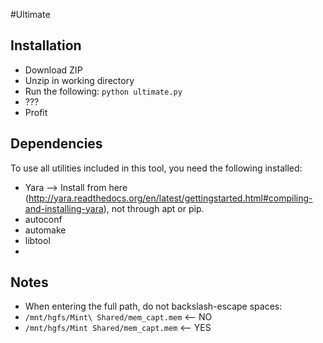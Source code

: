 #Ultimate

## Installation
   - Download ZIP
   - Unzip in working directory
   - Run the following: `python ultimate.py`
   - ???
   - Profit

## Dependencies
To use all utilities included in this tool, you need the following installed:
   - Yara --> Install from here (http://yara.readthedocs.org/en/latest/gettingstarted.html#compiling-and-installing-yara), not through apt or pip.
   - autoconf
   - automake
   - libtool
   -

## Notes
   - When entering the full path, do not backslash-escape spaces:
   - `/mnt/hgfs/Mint\ Shared/mem_capt.mem` <-- NO
   - `/mnt/hgfs/Mint Shared/mem_capt.mem` <-- YES 

